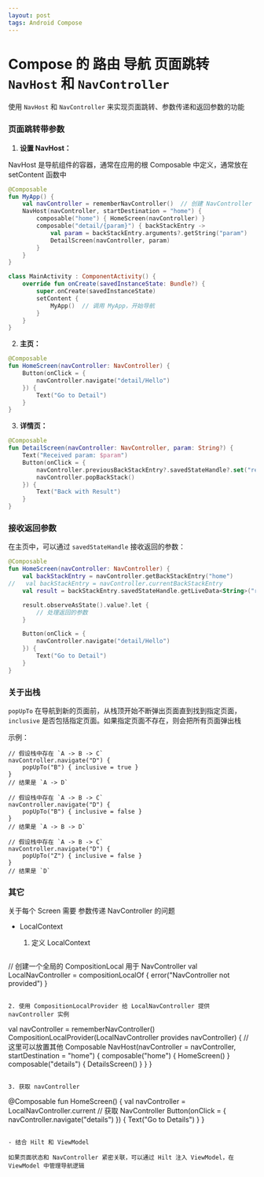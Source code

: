 ```yaml
---
layout: post
tags: Android Compose
---
```


# Compose 的 路由 导航 页面跳转 `NavHost` 和 `NavController`

使用 `NavHost` 和 `NavController` 来实现页面跳转、参数传递和返回参数的功能

### 页面跳转带参数

1. **设置 NavHost：**

NavHost 是导航组件的容器，通常在应用的根 Composable 中定义，通常放在 setContent 函数中

```kotlin
@Composable
fun MyApp() {
    val navController = rememberNavController()  // 创建 NavController
    NavHost(navController, startDestination = "home") {
        composable("home") { HomeScreen(navController) }
        composable("detail/{param}") { backStackEntry ->
            val param = backStackEntry.arguments?.getString("param")
            DetailScreen(navController, param)
        }
    }
}

class MainActivity : ComponentActivity() {
    override fun onCreate(savedInstanceState: Bundle?) {
        super.onCreate(savedInstanceState)
        setContent {
            MyApp()  // 调用 MyApp，开始导航
        }
    }
}
```

2. **主页：**

```kotlin
@Composable
fun HomeScreen(navController: NavController) {
    Button(onClick = {
        navController.navigate("detail/Hello")
    }) {
        Text("Go to Detail")
    }
}
```

3. **详情页：**

```kotlin
@Composable
fun DetailScreen(navController: NavController, param: String?) {
    Text("Received param: $param")
    Button(onClick = {
        navController.previousBackStackEntry?.savedStateHandle?.set("result", "Result from Detail")
        navController.popBackStack()
    }) {
        Text("Back with Result")
    }
}
```

### 接收返回参数

在主页中，可以通过 `savedStateHandle` 接收返回的参数：

```kotlin
@Composable
fun HomeScreen(navController: NavController) {
    val backStackEntry = navController.getBackStackEntry("home")
//   val backStackEntry = navController.currentBackStackEntry
    val result = backStackEntry.savedStateHandle.getLiveData<String>("result")

    result.observeAsState().value?.let {
        // 处理返回的参数
    }

    Button(onClick = {
        navController.navigate("detail/Hello")
    }) {
        Text("Go to Detail")
    }
}
```

### 关于出栈

`popUpTo` 在导航到新的页面前，从栈顶开始不断弹出页面直到找到指定页面，`inclusive` 是否包括指定页面。如果指定页面不存在，则会把所有页面弹出栈

示例：

```
// 假设栈中存在 `A -> B -> C`
navController.navigate("D") {
    popUpTo("B") { inclusive = true }
}
// 结果是 `A -> D`
```

```
// 假设栈中存在 `A -> B -> C`
navController.navigate("D") {
    popUpTo("B") { inclusive = false }
}
// 结果是 `A -> B -> D`
```

```
// 假设栈中存在 `A -> B -> C`
navController.navigate("D") {
    popUpTo("Z") { inclusive = false }
}
// 结果是 `D`
```

### 其它

关于每个 Screen 需要 参数传递 NavController 的问题

- LocalContext

  1. 定义 LocalContext

  ```
// 创建一个全局的 CompositionLocal 用于 NavController
val LocalNavController = compositionLocalOf<NavController> {
    error("NavController not provided")
}
  ```

  2. 使用 CompositionLocalProvider 给 LocalNavController 提供 navController 实例

  ```
val navController = rememberNavController()
CompositionLocalProvider(LocalNavController provides navController) {
    // 这里可以放置其他 Composable
	NavHost(navController = navController, startDestination = "home") {
        composable("home") { HomeScreen() }
        composable("details") { DetailsScreen() }
    }
}
  ```

  3. 获取 navController

  ```
@Composable
fun HomeScreen() {
    val navController = LocalNavController.current  // 获取 NavController
    Button(onClick = { navController.navigate("details") }) {
        Text("Go to Details")
    }
}
  ```

- 结合 Hilt 和 ViewModel

如果页面状态和 NavController 紧密关联，可以通过 Hilt 注入 ViewModel，在 ViewModel 中管理导航逻辑

